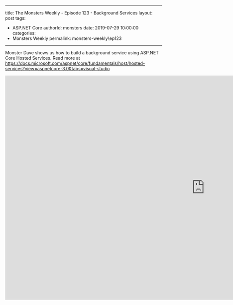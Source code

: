 
---
title: The Monsters Weekly - Episode 123 -  Background Services
layout: post
tags: 
  - ASP.NET Core
authorId: monsters
date: 2019-07-29 10:00:00
categories:
  - Monsters Weekly
permalink: monsters-weekly\ep123
---

Monster Dave shows us how to build a background service using ASP.NET Core Hosted Services.  Read more at https://docs.microsoft.com/aspnet/core/fundamentals/host/hosted-services?view=aspnetcore-3.0&tabs=visual-studio


<iframe width="1280" height="720" src="https://www.youtube.com/embed/hp-8mA8EiJg" frameborder="0" allow="accelerometer; autoplay; encrypted-media; gyroscope; picture-in-picture" allowfullscreen></iframe>
